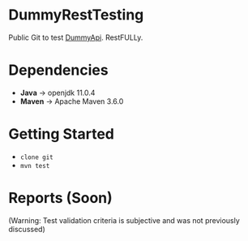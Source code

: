 # DummyRestTesting
Public Git to test [DummyApi](http://dummy.restapiexample.com/). RestFULLy.

# Dependencies
 - **Java** -> openjdk 11.0.4 
 - **Maven** -> Apache Maven 3.6.0
 
# Getting Started
 - `clone git`
 - `mvn test`
 
 # Reports (Soon)
(Warning: Test validation criteria is subjective and was not previously discussed)


